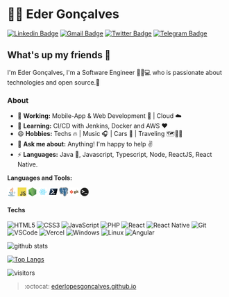
# :man_technologist: Eder Gonçalves

[![Linkedin Badge](https://img.shields.io/badge/-LinkedIn-blue?style=flat-square&logo=Linkedin&logoColor=white&link=https://www.linkedin.com/in/ederlopesgoncalves/en/)](https://www.linkedin.com/in/ederlopesgoncalves/en/) 
[![Gmail Badge](https://img.shields.io/badge/-Gmail-c14438?style=flat-square&logo=Gmail&logoColor=white&link=mailto:ederlopesgoncalves@gmail.com)](mailto:ederlopesgoncalves@gmail.com)
[![Twitter Badge](https://img.shields.io/badge/-Twitter-1ca0f1?style=flat-square&labelColor=1ca0f1&logo=twitter&logoColor=white&link=https://twitter.com/ederlopesgoncal)](https://twitter.com/ederlopesgoncal)
[![Telegram Badge](https://img.shields.io/badge/-Telegram-1ca0f1?style=flat-square&labelColor=1ca0f1&logo=telegram&logoColor=white&link=https://t.me/ederlopesgoncalves)](https://t.me/ederlopesgoncalves)

## What's up my friends 👋

I'm Eder Gonçalves, I'm a Software Engineer 👨‍💻:computer: who is passionate about technologies and open source.🚀

### About
- 🔭 **Working:** Mobile-App & Web Development :iphone: | Cloud :cloud: 
- 🌱 **Learning:** CI/CD with Jenkins, Docker and AWS :heart:
- 😄 **Hobbies:** Techs :fire: | Music :headphones: | Cars :car: | Traveling :world_map:🏄‍♂️
- 💬 **Ask me about:** Anything! I'm happy to help :v:
- ⚡ **Languages:** Java :blue_heart:, Javascript, Typescript, Node, ReactJS, React Native.

**Languages and Tools:**  

<code><img height="20" src="https://raw.githubusercontent.com/github/explore/80688e429a7d4ef2fca1e82350fe8e3517d3494d/topics/java/java.png"></code>
<code><img height="20" src="https://raw.githubusercontent.com/github/explore/80688e429a7d4ef2fca1e82350fe8e3517d3494d/topics/javascript/javascript.png"></code>
<code><img height="20" src="https://raw.githubusercontent.com/github/explore/80688e429a7d4ef2fca1e82350fe8e3517d3494d/topics/nodejs/nodejs.png"></code>
<code><img height="20" src="https://raw.githubusercontent.com/github/explore/80688e429a7d4ef2fca1e82350fe8e3517d3494d/topics/react/react.png"></code>
<code><img height="20" src="https://raw.githubusercontent.com/github/explore/80688e429a7d4ef2fca1e82350fe8e3517d3494d/topics/powershell/powershell.png"></code>
<code><img height="20" src="https://raw.githubusercontent.com/github/explore/80688e429a7d4ef2fca1e82350fe8e3517d3494d/topics/postgresql/postgresql.png"></code>
<code><img height="20" src="https://raw.githubusercontent.com/github/explore/80688e429a7d4ef2fca1e82350fe8e3517d3494d/topics/git/git.png"></code>
<code><img height="20" src="https://raw.githubusercontent.com/github/explore/80688e429a7d4ef2fca1e82350fe8e3517d3494d/topics/terminal/terminal.png"></code>

#### Techs
![HTML5](https://img.shields.io/badge/-HTML5-E34F26?style=flat-square&logo=html5&logoColor=white)
![CSS3](https://img.shields.io/badge/-CSS3-549FDE?style=flat-square&logo=css3&logoColor=white)
![JavaScript](https://img.shields.io/badge/-JavaScript-F7B93E?style=flat-square&logo=javascript&logoColor=fff)
![PHP](https://img.shields.io/badge/-PHP-8892BF?style=flat-square&logo=php&logoColor=white)
![React](https://img.shields.io/badge/-React.js-45b8d8?style=flat-square&logo=react&logoColor=white)
![React Native](https://img.shields.io/badge/-React%20Native-45b8d8?style=flat-square&logo=react&logoColor=white)
![Git](https://img.shields.io/badge/-Git-F05032?style=flat-square&logo=git&logoColor=white)
![VSCode](https://img.shields.io/badge/-VSCode-0085D1?style=flat-square&logo=visual-studio-code&logoColor=white)
![Vercel](https://img.shields.io/badge/-Vercel-000?style=flat-square&logo=vercel&logoColor=white)
![Windows](https://img.shields.io/badge/-Windows-00ADEF?style=flat-square&logo=windows&logoColor=white)
![Linux](https://img.shields.io/badge/-Linux-16C60C?style=flat-square&logo=linux&logoColor=white)
![Angular](https://img.shields.io/badge/-Angular-EE1717?style=flat-square&logo=angular&logoColor=white)

![github stats](https://github-readme-stats.vercel.app/api?username=ederlopesgoncalves&show_icons=true&theme=radical)

[![Top Langs](https://github-readme-stats.vercel.app/api/top-langs/?username=ederlopesgoncalves&layout=compact&theme=radical)](https://github.com/ederlopesgoncalves/github-readme-stats)

![visitors](https://visitor-badge.glitch.me/badge?page_id=ederlopesgoncalves)

> :octocat: [ederlopesgoncalves.github.io](https://ederlopesgoncalves.github.io)

<!--
<a href="https://github.com/ederlopesgoncalves"><img align="right" alt="GitHub" src="https://img.shields.io/badge/dynamic/json?logo=github&label=GitHub+Followers&labelColor=282c34&color=181717&query=%24.data.totalSubs&url=https%3A%2F%2Fapi.spencerwoo.com%2Fsubstats%2F%3Fsource%3Dgithub%26queryKey%3Dederlopesgoncalves&longCache=true"/></a>
-->
